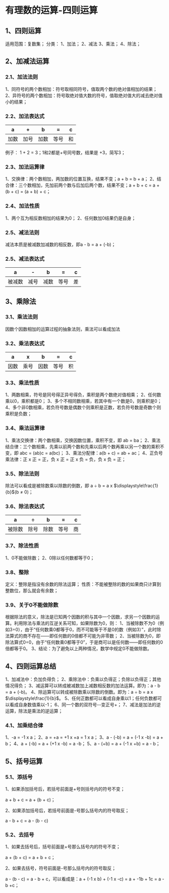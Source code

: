 # 有理数的运算-四则运算
## 1、四则运算
适用范围：复数集；
分类：
1、加法；
2、减法
3、乘法；
4、除法；

## 2、加减法运算
### 2.1、加法法则
1、同符号的两个数相加：符号取相同符号，值取两个数的绝对值相加的结果；
2、异符号的两个数相加：符号取绝对值大数的符号，值取绝对值大的减去绝对值小的结果；

### 2.2、加法表达式

| a | + | b | = | c |
|--|--|--|--|--|
| 加数 | 加号 | 加数 | 等号 | 和 |

例子：
1 + 2 = 3；1和2都是+号同号数，结果是 +3，简写3；

### 2.3、加法运算律
1、交换律：两个数相加，两加数的位置互换，结果不变；a + b = b + a；
2、结合律：三个数相加，先加前两个数与后加后两个数，结果不变；a + b + c = a + (b + c) = (a + b) + c；

### 2.4、加法性质
1、两个互为相反数相加的结果为0；
2、任何数加0结果仍是自身；

### 2.5、减法法则
减法本质是被减数加减数的相反数，即a - b = a + (-b)；

### 2.5、减法表达式

| a | - | b | = | c |
|--|--|--|--|--|
| 被减数 | 减号 | 减数 | 等号 | 差 |


## 3、乘除法
### 3.1、乘法法则
因数个因数相加的运算过程的抽象法则，乘法可以看成加法

### 3.2、乘法表达式

| a | x | b | = | c |
|--|--|--|--|--|
| 因数 | 乘号 | 因数 | 等号 | 积 |

### 3.3、乘法性质
1、两数相乘，符号是同号得正异号得负，乘积是两个数绝对值相乘；
2、任何数乘以0，乘积都是0；
3、多个不相同数相乘，若其中有一个数是0，则乘积是0；
4、多个非0数相乘，若负符号数是偶数个则乘积是正数，若负符号数是奇数个则乘积是负数；

### 3.4、乘法运算律
1、乘法交换律：两个数相乘，交换因数位置，乘积不变，即 ab = ba；
2、乘法结合律：三个数相乘，先乘以前两个数和先乘以后两个数再乘以另一个数的乘积不变，即 abc = (ab)c = a(bc)；
3、乘法分配律：a(b + c) = ab + ac；
4、正负号乘法律：正 x 正 = 正，负 x 正 = 正 x 负 = 负，负 x 负 = 正；

### 3.5、除法法则
除法可以看成是被除数乘以除数的倒数，即 a $\div$ b = a x $\displaystyle\frac{1}{b}$(b $\ne$ 0)；

### 3.6、除法表达式

| a | $\div$ | b | = | c |
|--|--|--|--|--|
| 被除数 | 除号 | 除数 | 等号 | 商 |

### 3.7、除法性质
1、0不能做除数；
2、0除以任何数都等于0；

### 3.8、整除
定义：整除是指没有余数的除法运算；
性质：不能被整除的数的如果商只计算到整数位，那么就会有余数；

### 3.9、关于0不能做除数
根据除法的意义，除法是已知两个因数的积与其中一个因数，求另一个因数的运算。利用除法与乘法的互逆关系可知，如果除数为0，则：
1、当被除数不为0（例如3÷0），由于“任何数乘0都等于0，而不可能等于不是0的数（例如3）”，此时除法算式的商不存在——即任何数的0倍都不可能为非零数；
2、当被除数为0，即除法算式0÷0，由于“任何数乘0都等于0”，于是商可以是任何数——即任何数的0倍都等于0。
3、结论：为了避免以上两种情况，数学中规定0不能做除数。

## 4、四则运算总结
1、加减法中：负加负得负；
2、乘除法中：负乘以负得正；负除以负得正；其他情况得负；
3、减运算可以转成被减数加上减数相反数的加法运算。即为：a - b = a + (-b)。
4、除运算可以转成被除数乘以除数的倒数。即为：a $\div$ b = a x $\displaystyle\frac{1}{b}$。
5、任何正数都可以看成自身乘以1；任何负数都可以看成自身数值乘以-1；
6、同一个数的双符号--变正号+；
7、减法是加法的逆运算，除法是乘法的逆运算；

### 4.1、加乘结合律
1、-a = -1 x a；
2、a = +a = +1 x +a = 1 x a；
3、a - (-b) = a + (-1 x -b) = a + b；
4、a + (-b) = a + (+1 x -b) = a -b；
5、a - (+b) = a + (-1 x +b) = a - b；

## 5、括号运算
### 5.1、添括号
1、如果添加括号后，若括号前面是+号则括号内的符号不变；

a + b + c = a + (b + c)；

2、如果添加括号后，若括号前面是-号那么括号内的符号取反；

a - b + c = a - (b - c)

### 5.2、去括号
1、如果去括号后，括号前面是+号那么括号内的符号不变；

a + (b + c) = a + b + c；

2、如果去括号，符号前面是-号那么括号内的符号取反；

a - (b - c) = a - b + c，可以看成是：a + (-1 x b) + (-1 x -c) = a + -1b + 1c = a - b +c；
